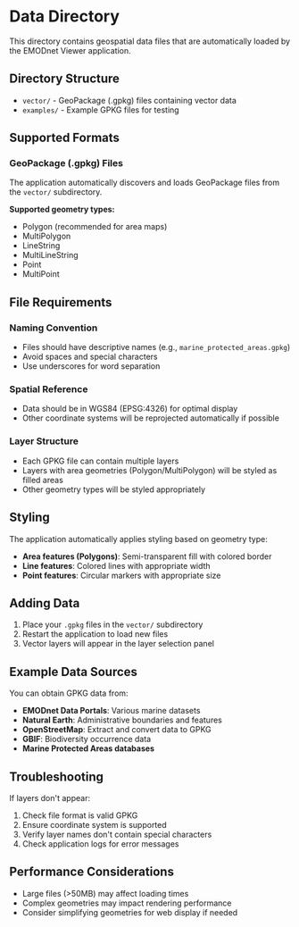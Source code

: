 # Data Directory

This directory contains geospatial data files that are automatically loaded by the EMODnet Viewer application.

## Directory Structure

- `vector/` - GeoPackage (.gpkg) files containing vector data
- `examples/` - Example GPKG files for testing

## Supported Formats

### GeoPackage (.gpkg) Files

The application automatically discovers and loads GeoPackage files from the `vector/` subdirectory.

**Supported geometry types:**
- Polygon (recommended for area maps)
- MultiPolygon
- LineString
- MultiLineString
- Point
- MultiPoint

## File Requirements

### Naming Convention
- Files should have descriptive names (e.g., `marine_protected_areas.gpkg`)
- Avoid spaces and special characters
- Use underscores for word separation

### Spatial Reference
- Data should be in WGS84 (EPSG:4326) for optimal display
- Other coordinate systems will be reprojected automatically if possible

### Layer Structure
- Each GPKG file can contain multiple layers
- Layers with area geometries (Polygon/MultiPolygon) will be styled as filled areas
- Other geometry types will be styled appropriately

## Styling

The application automatically applies styling based on geometry type:

- **Area features (Polygons)**: Semi-transparent fill with colored border
- **Line features**: Colored lines with appropriate width
- **Point features**: Circular markers with appropriate size

## Adding Data

1. Place your `.gpkg` files in the `vector/` subdirectory
2. Restart the application to load new files
3. Vector layers will appear in the layer selection panel

## Example Data Sources

You can obtain GPKG data from:
- **EMODnet Data Portals**: Various marine datasets
- **Natural Earth**: Administrative boundaries and features
- **OpenStreetMap**: Extract and convert data to GPKG
- **GBIF**: Biodiversity occurrence data
- **Marine Protected Areas databases**

## Troubleshooting

If layers don't appear:
1. Check file format is valid GPKG
2. Ensure coordinate system is supported
3. Verify layer names don't contain special characters
4. Check application logs for error messages

## Performance Considerations

- Large files (>50MB) may affect loading times
- Complex geometries may impact rendering performance
- Consider simplifying geometries for web display if needed